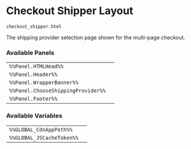 # Checkout Shipper Layout

`checkout_shipper.html`

The shipping provider selection page shown for the multi-page checkout.

### Available Panels
|||
|---|---|
| `%%Panel.HTMLHead%%` |
| `%%Panel.Header%%` |
| `%%Panel.WrapperBanner%%` |
| `%%Panel.ChooseShippingProvider%%` |
| `%%Panel.Footer%%` |

### Available Variables
|||
|---|---|
| `%%GLOBAL_CdnAppPath%%` |
| `%%GLOBAL_JSCacheToken%%` |

